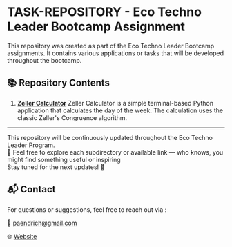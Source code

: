 # TASK-REPOSITORY - Eco Techno Leader Bootcamp Assignment

This repository was created as part of the Eco Techno Leader Bootcamp assignments. It contains various applications or tasks that will be developed throughout the bootcamp. 
## 📚 Repository Contents
1. **[Zeller Calculator]()**
      Zeller Calculator is a simple terminal-based Python application that calculates the day of the week. The calculation uses the classic Zeller's Congruence algorithm.


---

This repository will be continuously updated throughout the Eco Techno Leader Program.  
📌 Feel free to explore each subdirectory or available link — who knows, you might find something useful or inspiring  
Stay tuned for the next updates! 🚀


## 📬 Contact
For questions or suggestions, feel free to reach out via :

📧 paendrich@gmail.com 

🌐 [Website](https://retno-kusbianto.github.io/)
 
